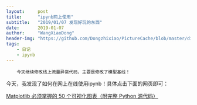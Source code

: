 ```yaml
---
layout:     post
title:      "ipynb网上使用"
subtitle:   "2019/01/07 发现好玩的东西"
date:       2019-01-07
author:     "WangXiaoDong"
header-img: "https://github.com/Dongzhixiao/PictureCache/blob/master/diaryPic/20190107.jpg?raw=true"
tags:
    - 日记
    - ipynb
---
```



```
    今天继续修改线上流量异常代码，主要是修改了模型基线！
```

今天，我发现了如何在网上在线使用ipynb！具体点击下面的网页即可：

<a name="#1" target="_blank" href="https://nbviewer.jupyter.org/github/Dongzhixiao/FileBackup/blob/master/ipynb/Top-50-Matplotlib-Visualizations-cn.ipynb">Matplotlib 必须掌握的 50 个可视化图表（附完整 Python 源代码）</a>